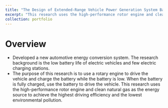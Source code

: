 ```yaml
---
title: "The Design of Extended-Range Vehicle Power Generation System Based on Gas-Fueled Rotary Engine"
excerpt: "This research uses the high-performance rotor engine and clean natural gas as the energy source to achieve the highest driving efficiency and the lowest environmental pollution.<br/><img src='/images/extended_range.jpg'>"
collection: portfolio
---
```


# Overview
* Developed a new automotive energy conversion system. The research background is the low battery life of electric vehicles and few electric charging stations.
* The purpose of this research is to use a rotary engine to drive the vehicle and charge the battery while the battery is low. When the battery is fully charged, use the battery to drive the vehicle. This research uses the high-performance rotor engine and clean natural gas as the energy source to achieve the highest driving efficiency and the lowest environmental pollution.
